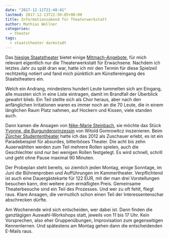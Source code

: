 ```yaml
---
date: "2017-12-11T21:48:41"
lastmod: 2017-12-13T22:50:05+00:00
title: Informationsabend für Theaterwerkstatt
author: Mathias Wellner
categories:
  - theater
tags:
  - staatstheater darmstadt  
---
```

Das [hiesige Staatstheater](https://www.staatstheater-darmstadt.de) bietet einige [Mitmach-Angebote](https://www.staatstheater-darmstadt.de/mitmachen/mitmachen/kategorien/mitspielen.html), für mich relevant eigentlich nur die Theaterwerkstatt für Erwachsene. Nachdem ich letztes Jahr zu spät dran war, hatte ich mir den Termin für diese Spielzeil rechtzeitig notiert und fand mich pünktlich am Künstlereingang des Staatstheaters ein. 

<!--more-->

Welch ein Andrang, mindestens hundert Leute tummelten sich am Eingang, alle mussten sich in eine Liste eintragen, damit im Brandfall der Überblick gewahrt blieb. Ein Teil stellte sich als Chor heraus, aber nach den anfänglichen Irritationen waren es immer noch an die 70 Leute, die in einem länglichen Raum Platz nahmen, auf Hockern und Kissen, viele standen auch. 

Dann kamen die Ansagen von [Nike-Marie Steinbach](https://www.staatstheater-darmstadt.de/mitmachen/team.html), sie möchte das Stück [Yvonne, die Burgunderprinzessin](https://nachtkritik.de/index.php?option=com_content&view=article&id=10435:2015-01-11-07-21-03&catid=38&Itemid=40) von Witold Gomrowitcz inszenieren. Beim [Zürcher Studententheater](http://www.stuthe.ch/) hatte ich das 2012 als Zuschauer erlebt, es ist ein Paradebeispiel für absurdes, bitterböses Theater. Die acht bis zehn Auserwählten werden zum Teil mehrere Rollen spielen, auch die Geschlechter sind nur bei wenigen Rollen festgelegt. Es wird schnell, schrill und geht ohne Pause maximal 90 Minuten. 

Der Probeplan steht bereits, so ziemlich jeden Montag, einige Sonntage, im Juni die Bühnenproben und Aufführungen im Kammertheater. Verpflichtend ist auch eine Dauergästekarte für 122 EUR, mit der man drei Vorstellungen besuchen kann, drei weitere zum ermäßigten Preis. Gemeinsame Theaterbesuche sind ein Teil des Prozesses. Und wer zu oft fehlt, fliegt raus. Klare Ansagen, die vermutlich schon einen Teil der Interessentenschar abschrecken dürfte. 

Am Wochenende wird sich entscheiden, wer dabei ist. Dann finden die ganztägigen Auswahl-Workshops statt, jeweils von 11 bis 17 Uhr. Kein Vorsprechen, also eher Gruppenübungen, Improvisation zum gegenseitigen Kennenlernen. Und spätestens am Montag gehen dann die entscheidenden E-Mails raus. 
